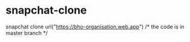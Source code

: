 # snapchat-clone
snapchat clone url("https://bho-organisation.web.app")
/*
the code is in master branch 
*/
